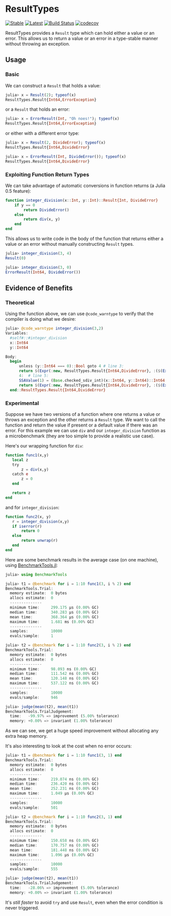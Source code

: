 # ResultTypes

[![Stable](https://img.shields.io/badge/docs-stable-blue.svg)](https://iamed2.github.io/ResultTypes.jl/stable)
[![Latest](https://img.shields.io/badge/docs-latest-blue.svg)](https://iamed2.github.io/ResultTypes.jl/latest)
[![Build Status](https://travis-ci.org/iamed2/ResultTypes.jl.svg?branch=master)](https://travis-ci.org/iamed2/ResultTypes.jl)
[![codecov](https://codecov.io/gh/iamed2/ResultTypes.jl/branch/master/graph/badge.svg)](https://codecov.io/gh/iamed2/ResultTypes.jl)

ResultTypes provides a `Result` type which can hold either a value or an error.
This allows us to return a value or an error in a type-stable manner without throwing an exception.

## Usage

### Basic

We can construct a `Result` that holds a value:

```julia
julia> x = Result(2); typeof(x)
ResultTypes.Result{Int64,ErrorException}
```

or a `Result` that holds an error:

```julia
julia> x = ErrorResult(Int, "Oh noes!"); typeof(x)
ResultTypes.Result{Int64,ErrorException}
```

or either with a different error type:

```julia
julia> x = Result(2, DivideError); typeof(x)
ResultTypes.Result{Int64,DivideError}

julia> x = ErrorResult(Int, DivideError()); typeof(x)
ResultTypes.Result{Int64,DivideError}
```

### Exploiting Function Return Types

We can take advantage of automatic conversions in function returns (a Julia 0.5 feature):

```julia
function integer_division(x::Int, y::Int)::Result{Int, DivideError}
    if y == 0
        return DivideError()
    else
        return div(x, y)
    end
end
```

This allows us to write code in the body of the function that returns either a value or an error without manually constructing `Result` types.

```julia
julia> integer_division(3, 4)
Result(0)

julia> integer_division(3, 0)
ErrorResult(Int64, DivideError())
```

## Evidence of Benefits

### Theoretical

Using the function above, we can use `@code_warntype` to verify that the compiler is doing what we desire:

```julia
julia> @code_warntype integer_division(3,2)
Variables:
  #self#::#integer_division
  x::Int64
  y::Int64

Body:
  begin
      unless (y::Int64 === 0)::Bool goto 4 # line 3:
      return $(Expr(:new, ResultTypes.Result{Int64,DivideError}, :($(Expr(:new, Nullable{Int64}, false))), :($(Expr(:new, Nullable{DivideError}, true, :($(QuoteNode(DivideError()))))))))
      4:  # line 5:
      SSAValue(1) = (Base.checked_sdiv_int)(x::Int64, y::Int64)::Int64
      return $(Expr(:new, ResultTypes.Result{Int64,DivideError}, :($(Expr(:new, Nullable{Int64}, true, SSAValue(1)))), :($(Expr(:new, Nullable{DivideError}, false)))))
  end::ResultTypes.Result{Int64,DivideError}
```

### Experimental

Suppose we have two versions of a function where one returns a value or throws an exception and the other returns a `Result` type.
We want to call the function and return the value if present or a default value if there was an error.
For this example we can use `div` and our `integer_division` function as a microbenchmark (they are too simple to provide a realistic use case).

Here's our wrapping function for `div`:

```julia
function func1(x,y)
   local z
   try
       z = div(x,y)
   catch e
       z = 0
   end

   return z
end
```

and for `integer_division`:

```julia
function func2(x, y)
   r = integer_division(x,y)
   if iserror(r)
       return 0
   else
       return unwrap(r)
   end
end
```

Here are some benchmark results in the average case (on one machine), using [BenchmarkTools.jl](https://github.com/JuliaCI/BenchmarkTools.jl):

```julia
julia> using BenchmarkTools

julia> t1 = @benchmark for i = 1:10 func1(3, i % 2) end
BenchmarkTools.Trial:
  memory estimate:  0 bytes
  allocs estimate:  0
  --------------
  minimum time:     299.175 μs (0.00% GC)
  median time:      340.283 μs (0.00% GC)
  mean time:        368.364 μs (0.00% GC)
  maximum time:     1.681 ms (0.00% GC)
  --------------
  samples:          10000
  evals/sample:     1

julia> t2 = @benchmark for i = 1:10 func2(3, i % 2) end
BenchmarkTools.Trial:
  memory estimate:  0 bytes
  allocs estimate:  0
  --------------
  minimum time:     98.093 ns (0.00% GC)
  median time:      111.542 ns (0.00% GC)
  mean time:        120.148 ns (0.00% GC)
  maximum time:     537.122 ns (0.00% GC)
  --------------
  samples:          10000
  evals/sample:     946

julia> judge(mean(t2), mean(t1))
BenchmarkTools.TrialJudgement:
  time:   -99.97% => improvement (5.00% tolerance)
  memory: +0.00% => invariant (1.00% tolerance)
```

As we can see, we get a huge speed improvement without allocating any extra heap memory.

It's also interesting to look at the cost when no error occurs:

```julia
julia> t1 = @benchmark for i = 1:10 func1(3, 1) end
BenchmarkTools.Trial:
  memory estimate:  0 bytes
  allocs estimate:  0
  --------------
  minimum time:     219.074 ns (0.00% GC)
  median time:      236.420 ns (0.00% GC)
  mean time:        252.231 ns (0.00% GC)
  maximum time:     1.049 μs (0.00% GC)
  --------------
  samples:          10000
  evals/sample:     501

julia> t2 = @benchmark for i = 1:10 func2(3, 1) end
BenchmarkTools.Trial:
  memory estimate:  0 bytes
  allocs estimate:  0
  --------------
  minimum time:     150.658 ns (0.00% GC)
  median time:      170.757 ns (0.00% GC)
  mean time:        181.448 ns (0.00% GC)
  maximum time:     1.096 μs (0.00% GC)
  --------------
  samples:          10000
  evals/sample:     555

julia> judge(mean(t2), mean(t1))
BenchmarkTools.TrialJudgement:
  time:   -28.06% => improvement (5.00% tolerance)
  memory: +0.00% => invariant (1.00% tolerance)
```

It's _still faster_ to avoid `try` and use `Result`, even when the error condition is never triggered.
